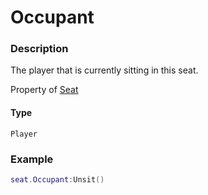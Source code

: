 # Occupant
### Description
The player that is currently sitting in this seat.

Property of [Seat](/classes/Seat/)

#### Type
`Player`

### Example
```lua
seat.Occupant:Unsit()
```
